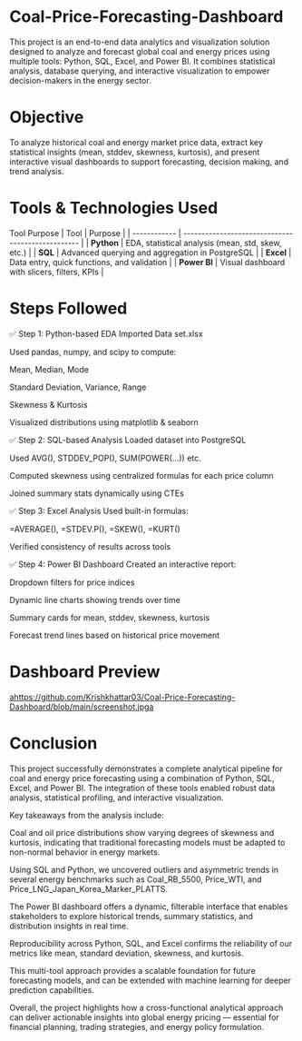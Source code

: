 # Coal-Price-Forecasting-Dashboard

This project is an end-to-end data analytics and visualization solution designed to analyze and forecast global coal and energy prices using multiple tools: Python, SQL, Excel, and Power BI.
It combines statistical analysis, database querying, and interactive visualization to empower decision-makers in the energy sector.

# Objective
To analyze historical coal and energy market price data, extract key statistical insights (mean, stddev, skewness, kurtosis), and present interactive visual dashboards to support forecasting, decision making, and trend analysis.

# Tools & Technologies Used
Tool	Purpose
| Tool         | Purpose                                           |
| ------------ | ------------------------------------------------- |
| **Python**   | EDA, statistical analysis (mean, std, skew, etc.) |
| **SQL**      | Advanced querying and aggregation in PostgreSQL   |
| **Excel**    | Data entry, quick functions, and validation       |
| **Power BI** | Visual dashboard with slicers, filters, KPIs      |

# Steps Followed
✅ Step 1: Python-based EDA
Imported Data set.xlsx

Used pandas, numpy, and scipy to compute:

Mean, Median, Mode

Standard Deviation, Variance, Range

Skewness & Kurtosis

Visualized distributions using matplotlib & seaborn

✅ Step 2: SQL-based Analysis
Loaded dataset into PostgreSQL

Used AVG(), STDDEV_POP(), SUM(POWER(...)) etc.

Computed skewness using centralized formulas for each price column

Joined summary stats dynamically using CTEs

✅ Step 3: Excel Analysis
Used built-in formulas:

=AVERAGE(), =STDEV.P(), =SKEW(), =KURT()

Verified consistency of results across tools

✅ Step 4: Power BI Dashboard
Created an interactive report:

Dropdown filters for price indices

Dynamic line charts showing trends over time

Summary cards for mean, stddev, skewness, kurtosis

Forecast trend lines based on historical price movement

# Dashboard Preview

<ahttps://github.com/Krishkhattar03/Coal-Price-Forecasting-Dashboard/blob/main/screenshot.jpga>
 
 
 
 
 # Conclusion
 
This project successfully demonstrates a complete analytical pipeline for coal and energy price forecasting using a combination of Python, SQL, Excel, and Power BI. The integration of these tools enabled robust data analysis, statistical profiling, and interactive visualization.

Key takeaways from the analysis include:

 Coal and oil price distributions show varying degrees of skewness and kurtosis, indicating that traditional forecasting models must be adapted to non-normal behavior in energy markets.

Using SQL and Python, we uncovered outliers and asymmetric trends in several energy benchmarks such as Coal_RB_5500, Price_WTI, and Price_LNG_Japan_Korea_Marker_PLATTS.

The Power BI dashboard offers a dynamic, filterable interface that enables stakeholders to explore historical trends, summary statistics, and distribution insights in real time.

Reproducibility across Python, SQL, and Excel confirms the reliability of our metrics like mean, standard deviation, skewness, and kurtosis.

This multi-tool approach provides a scalable foundation for future forecasting models, and can be extended with machine learning for deeper prediction capabilities.

Overall, the project highlights how a cross-functional analytical approach can deliver actionable insights into global energy pricing — essential for financial planning, trading strategies, and energy policy formulation.

